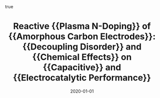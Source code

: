 ---
id: hoqueReactivePlasmaNDoping2020
title: 'Reactive {{Plasma N-Doping}} of {{Amorphous Carbon Electrodes}}: {{Decoupling
  Disorder}} and {{Chemical Effects}} on {{Capacitive}} and {{Electrocatalytic Performance}}'
date: '2020-01-01'
authors:
- Hoque, Md and Behan, James A and Creel, James and Lunney, James G and Perova, Tatiana
  S and Colavita, Paula E and others
doi: 10.3389/fchem.2020.593932
publication: 'In: *Frontiers in chemistry*'
publication_types:
- '1'
selected: false
tags: []
projects: []
math: true

---